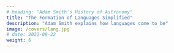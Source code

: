 ```yaml
---
# heading: "Adam Smith's History of Astronomy"
title: "The Formation of Languages Simplified"
description: "Adam Smith explains how languages come to be"
image: /covers/lang.jpg
# date: 2022-09-22
weight: 6
---
```

